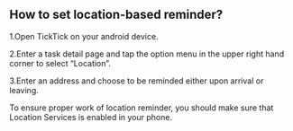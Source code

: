 ## How to set location-based reminder?

1.Open TickTick on your android device.

2.Enter a task detail page and tap the option menu in the upper right hand corner to select “Location”.

3.Enter an address and choose to be reminded either upon arrival or leaving.

To ensure proper work of location reminder, you should make sure that Location Services is enabled in your phone.
